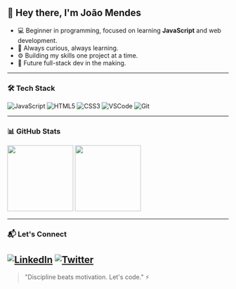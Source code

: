 ## 👋 Hey there, I'm João Mendes

- 💻 Beginner in programming, focused on learning **JavaScript** and web development.
- 🧠 Always curious, always learning.
- ⚙️ Building my skills one project at a time.
- 🚀 Future full-stack dev in the making.

---

### 🛠️ Tech Stack

![JavaScript](https://img.shields.io/badge/-JavaScript-05122A?style=flat&logo=javascript)
![HTML5](https://img.shields.io/badge/-HTML5-05122A?style=flat&logo=html5)
![CSS3](https://img.shields.io/badge/-CSS3-05122A?style=flat&logo=css3)
![VSCode](https://img.shields.io/badge/-VSCode-05122A?style=flat&logo=visual-studio-code)
![Git](https://img.shields.io/badge/-Git-05122A?style=flat&logo=git)

---

### 📊 GitHub Stats

<p align="left">
  <img height="150em" src="https://github-readme-stats.vercel.app/api?username=JoaoMend3s&show_icons=true&theme=radical" />
  <img height="150em" src="https://github-readme-stats.vercel.app/api/top-langs/?username=JoaoMend3s&layout=compact&theme=radical" />
</p>

---

### 📬 Let's Connect

[![LinkedIn](https://img.shields.io/badge/-LinkedIn-05122A?style=flat&logo=linkedin)](https://www.linkedin.com/in/victor-joaomendes)
[![Twitter](https://img.shields.io/badge/-Twitter-05122A?style=flat&logo=twitter)](https://x.com/_JoaoMend3s)
---

> "Discipline beats motivation. Let's code." ⚡
